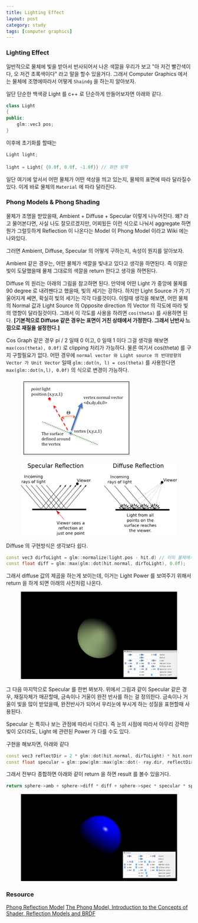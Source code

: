 ```yaml
---
title: Lighting Effect
layout: post
category: study
tags: [computer graphics]
---
```


### Lighting Effect

일반적으로 물체에 빛을 받아서 반사되어서 나온 색깔을 우리가 보고 "아 저건 빨간색이다, 오 저건 초록색이다" 라고 말을 할수 있을거다. 그래서 Computer Graphics 에서는 물체에 조명에따라서 어떻게 `Shaindg` 을 하는지 알아보자.

일단 단순한 백색광 Light 를 c++ 로 단순하게 만들어보자면 아래와 같다.

```c++
class Light
{
public:
    glm::vec3 pos;
}
```

이후에 초기화를 할때는
```c++
Light light;

light = Light{ {0.0f, 0.0f, -1.0f}} // 화면 뒷쪽
```

일단 여기에 앞서서 어떤 물체가 어떤 색상을 띄고 있는지, 물체의 표면에 따라 달라질수 있다. 이게 바로 물체의 `Material` 에 따라 달라진다.

### Phong Models & Phong Shading

물체가 조명을 받았을때, Ambient + Diffuse + Specular 이렇게 나누어진다. 왜? 라고 물어본다면, 사실 나도 잘모르겠지만, 어찌됬든 이런 식으로 나눠서 aggregate 하면 뭔가 그럴듯하게 Reflection 이 나온다는 Model 이 Phong Model 이라고 Wiki 에는 나와있다.

그러면 Ambient, Diffuse, Specular 의 어떻게 구하는지, 속성이 뭔지를 알아보자.

Ambient 같은 경우는, 어떤 물체가 색깔을 빛내고 있다고 생각을 하면된다. 즉 이말은 빛이 도달했을때 물체 그대로의 색깔을 return 한다고 생각을 하면된다.

Diffuse 의 원리는 아래의 그림을 참고하면 된다. 만약에 어떤 Light 가 중앙에 물체를 90 degree 로 내려짼다고 했을때, 빛의 세기는 강하다. 하지만 Light Source 가 가 기울어지게 쎄면, 확실히 빛의 세기는 각각 다를것이다. 이럴때 생각을 해보면, 어떤 물체의 Normal 값과 Light Source 의 Opposite direction 의 Vector 의 각도에 따라 빛의 영향이 달라질것이다. 그래서 이 각도를 사용을 하려면 `cos(theta)` 를 사용하면 된다. **[기본적으로 Diffuse 같은 경우는 표면이 거친 상태에서 가정한다. 그래서 난반사 느낌으로 재질을 설정한다.]**

Cos Graph 같은 경우 pi / 2 일때 0 이고, 0 일때 1 이다 그걸 생각을 해보면 `max(cos(theta), 0.0f)` 로 clipping 처리가 가능하다. 물론 여기서 cos(theta) 를 구지 구할필요가 없다. 어떤 경우에 `normal vector 와 Light source 의 반대방향의 Vector 가 Unit Vector` 일때 `glm::dot(n, l) = cos(theta)` 를 사용한다면 `max(glm::dot(n,l), 0.0f)` 의 식으로 변경이 가능하다.

<figure>
  <img src = "../../../assets/img/photo/4-27-2023/diffuse_angle.png">
</figure>

<figure>
  <img src = "../../../assets/img/photo/4-27-2023/diffuse-vs-specular.png">
</figure>

Diffuse 의 구현방식은 생각보다 쉽다.

```c++
const vec3 dirToLight = glm::normalize(light.pos - hit.d) // 이미 물체에서 Light 를 바라보는 Vector
const float diff = glm::max(glm::dot(hit.normal, dirToLight), 0.0f);
```

그래서 diffuse 값의 제곱을 하는게 보이는데, 이거는 Light Power 를 보여주기 위해서 return 을 하게 되면 아래의 사진처럼 나온다.

<figure>
  <img src = "../../../assets/img/photo/4-27-2023/moon.JPG">
</figure>

그 다음 마지막으로 Specular 를 한번 봐보자. 위에서 그림과 같이 Specular 같은 경우, 재질자체가 매끈할때, 금속이나 거울이 완전 반사를 하는 걸 정의한다. 금속이나 거울이 빛을 많이 받았을때, 완전반사가 되어서 우리눈에 부시게 하는 성질을 표현할때 사용된다.

Specular 는 특히나 보는 관점에 따라서 다르다. 즉 눈의 시점에 따라서 아무리 강력한 빛이 오더라도, Light 에 관련된 Power 가 다를 수도 있다.

구현을 해보자면, 아래와 같다

```c++
const vec3 reflectDir = 2 * glm::dot(hit.normal, dirToLight) * hit.normal - dirToLight;
const float specular = glm::pow(glm::max(glm::dot(- ray.dir, reflectDir), 0.0f), sphere->alpha);
```

그래서 전부다 종합하면 아래와 같이 return 을 하면 result 를 볼수 있을거다.

```c++
return sphere->amb + sphere->diff * diff + sphere->spec * specular * sphere->ks;
```

<figure>
  <img src = "../../../assets/img/photo/4-27-2023/result.JPG">
</figure>

### Resource
[Phong Reflection Model](https://en.wikipedia.org/wiki/Phong_reflection_model)
[The Phong Model, Introduction to the Concepts of Shader, Reflection Models and BRDF](https://www.scratchapixel.com/lessons/3d-basic-rendering/phong-shader-BRDF/phong-illumination-models-brdf.html)
